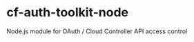 cf-auth-toolkit-node
====================

Node.js module for OAuth / Cloud Controller API access control
